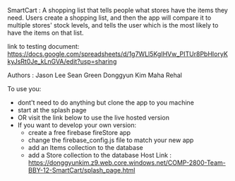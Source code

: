 SmartCart :
A shopping list that tells people what stores have the items they need. Users create a shopping list, and then the app will compare it to multiple stores' stock levels, and tells the user which is the most likely to have the items on that list.

link to testing document:
https://docs.google.com/spreadsheets/d/1g7WLl5KgIHVw_PITUr8PbHIoryKkyJsRt0Je_kLnGVA/edit?usp=sharing

Authors :
   Jason Lee
   Sean Green
   Donggyun Kim
   Maha Rehal
   
To use you:
   - dont't need to do anything but clone the app to you machine
   - start at the splash page 
   - OR visit the link below to use the live hosted version 
   - If you want to develop your own version:
      + create a free firebase fireStore app 
      + change the firebase_config.js file to match your new app
      + add an Items collection to the database
      + add a Store collection to the database
   Host Link : https://donggyunkim.z9.web.core.windows.net/COMP-2800-Team-BBY-12-SmartCart/splash_page.html
